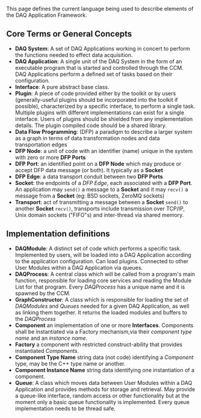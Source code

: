 This page defines the current language being used to describe elements of the DAQ Application Framework.

## Core Terms or General Concepts 
* **DAQ System**: A set of DAQ Applications working in concert to perform the functions needed to effect data acquisition.
* **DAQ Application**: A single unit of the DAQ System in the form of an executable program that is started and controlled through the CCM. DAQ Applications perform a defined set of tasks based on their configuration.
* **Interface**: A pure abstract base class.
* **Plugin**: A piece of code provided either by the toolkit or by users (generally-useful plugins should be incorporated into the toolkit if possible), characterized by a specific interface, to perform a single task. Multiple plugins with different implementations can exist for a single interface. Users of plugins should be shielded from any implementation details. The plugin compiled code should be a shared library.
* **Data Flow Programming**: (DFP) a paradigm to describe a larger system as a graph in terms of data transformation nodes and data transportation edges
* **DFP Node**: a unit of code with an identifier (name) unique in the system with zero or more **DFP Ports**
* **DFP Port**: an identified point on a **DFP Node** which may produce or accept DFP data message (or both).  It typically as a **Socket**
* **DFP Edge**: a data transport conduit between two **DFP Ports**
* **Socket**: the endpoints of a *DFP Edge*, each associated with a **DFP Port**.  An application may `send()` a message to a **Socket** and it may `recv()` a message from a **Socket** (eg: BSD sockets, ZeroMQ sockets)
* **Transport**: act of transmitting a message between a **Socket** `send()` to another **Socket** `recv()`, transports include transmission over TCP/IP, Unix domain sockets ("FIFO"s) and inter-thread via shared memory.

## Implementation definitions 
* **DAQModule**: A distinct set of code which performs a specific task. Implemented by users, will be loaded into a DAQ Application according to the application configuration. Can load plugins. Connected to other User Modules within a DAQ Application via queues.
* **DAQProcess**: A central class which will be called from a program's main function, responsible for loading core services and reading the Module List for that program. Every *DAQProcess* has a unique name and it is spawned by the CCM.
* **GraphConstructor**: A class which is responsible for loading the set of *DAQModules* and *Queues* needed for a given DAQ Application, as well as linking them together. It returns the loaded modules and buffers to the *DAQProcess*
* **Component** an implementation of one or more **Interfaces**. Components shall be instantiated via a Factory mechanism,via their *component type name* and an *instance name*. 
* **Factory** a component with restricted construct-ability that provides instantiated *Components*. 
* **Component Type Name** string data (not code) identifying a *Component* type, may be the C++ type name or another.
* **Component Instance Name** string data identifying one instantiation of a component.
* **Queue**: A class which moves data between User Modules within a DAQ Application and provides methods for storage and retrieval. May provide a queue-like interface, random access or other functionality but at the moment only a basic queue functionality is implemented. Every queue implementation needs to be thread safe.
